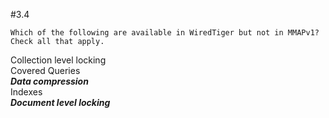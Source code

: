 #3.4
```
Which of the following are available in WiredTiger but not in MMAPv1? Check all that apply.
```
Collection level locking</br>
Covered Queries</br>
**_Data compression_**</br>
Indexes</br>
**_Document level locking_**</br>
